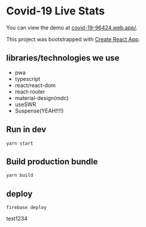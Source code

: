 # Covid-19 Live Stats

You can view the demo at [covid-19-96424.web.app/](https://covid-19-96424.web.app/).

This project was bootstrapped with [Create React App](https://github.com/facebook/create-react-app).

## libraries/technologies we use

- pwa
- typescript
- react/react-dom
- react-router
- material-design(mdc)
- useSWR
- Suspense(YEAH!!!!)

## Run in dev

```yarn start```

## Build production bundle

```yarn build```

## deploy

```firebase deploy```


test1234